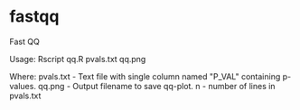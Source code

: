 # fastqq
Fast QQ

Usage: Rscript qq.R pvals.txt qq.png <n>

Where:
    pvals.txt - Text file with single column named "P_VAL" containing p-values.
    qq.png - Output filename to save qq-plot.
    n - number of lines in pvals.txt
